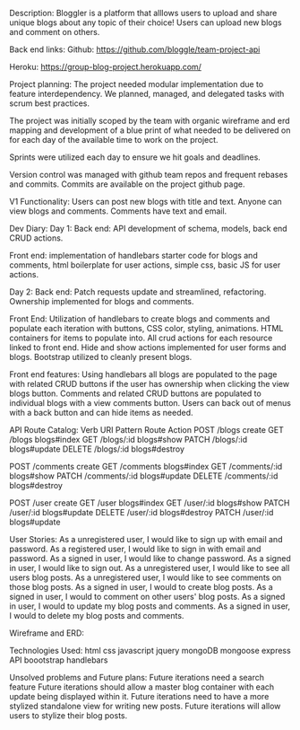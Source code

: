 Description:
Bloggler is a platform that alllows users to upload and share unique blogs about any topic of their choice! Users can upload new blogs and comment on others.

Back end links:
Github: https://github.com/bloggle/team-project-api

Heroku: https://group-blog-project.herokuapp.com/

Project planning:
The project needed modular implementation due to feature interdependency. We planned, managed, and delegated tasks with scrum best practices.

The project was initially scoped by the team with organic wireframe and erd mapping and development of a blue print of what needed to be delivered on for each day of the available time to work on the project.

Sprints were utilized each day to ensure we hit goals and deadlines.

Version control was managed with github team repos and frequent rebases and commits. Commits are available on the project github page.

V1 Functionality:
Users can post new blogs with title and text. Anyone can view blogs and comments.
Comments have text and email.

Dev Diary:
Day 1:
Back end: API development of schema, models, back end CRUD actions.

Front end: implementation of handlebars starter code for blogs and comments,
html boilerplate for user actions, simple css, basic JS for user actions.

Day 2:
Back end: Patch requests update and streamlined, refactoring. Ownership implemented for blogs and comments.

Front End: Utilization of handlebars to create blogs and comments and populate each iteration with buttons, CSS color, styling, animations. HTML containers for
items to populate into. All crud actions for each resource linked to front end.
Hide and show actions implemented for user forms and blogs. Bootstrap utilized to cleanly present blogs.

Front end features:
Using handlebars all blogs are populated to the page with related CRUD buttons if the user has ownership when clicking the view
blogs button. Comments and related CRUD buttons are populated to individual blogs with a view comments button. Users can back out of menus with a back button and can hide items as needed.

API Route Catalog:
Verb    URI Pattern    Route Action
POST    /blogs    create
GET    /blogs    blogs#index
GET    /blogs/:id    blogs#show
PATCH    /blogs/:id    blogs#update
DELETE    /blogs/:id    blogs#destroy


POST    /comments    create
GET    /comments    blogs#index
GET    /comments/:id    blogs#show
PATCH    /comments/:id    blogs#update
DELETE    /comments/:id    blogs#destroy

POST    /user    create
GET    /user    blogs#index
GET    /user/:id    blogs#show
PATCH    /user/:id    blogs#update
DELETE    /user/:id    blogs#destroy
PATCH    /user/:id    blogs#update


User Stories:
As a unregistered user, I would like to sign up with email and password.
As a registered user, I would like to sign in with email and password.
As a signed in user, I would like to change password.
As a signed in user, I would like to sign out.
As a unregistered user, I would like to see all users blog posts.
As a unregistered user, I would like to see comments on those blog posts.
As a signed in user, I would to create blog posts.
As a signed in user, I would to comment on other users' blog posts.
As a signed in user, I would to update my blog posts and comments.
As a signed in user, I would to delete my blog posts and comments.

Wireframe and ERD:


Technologies Used:
html
css
javascript
jquery
mongoDB
mongoose
express API
boootstrap
handlebars

Unsolved problems and Future plans:
Future iterations need a search feature
Future iterations should allow a master blog container with each update being displayed within it.
Future iterations need to have a more stylized standalone view for writing new posts.
Future iterations will allow users to stylize their blog posts.
